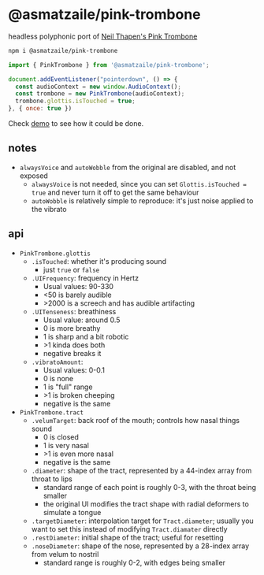 # @asmatzaile/pink-trombone

headless polyphonic port of [Neil Thapen's Pink Trombone](https://dood.al/pinktrombone/)

```sh
npm i @asmatzaile/pink-trombone
```

```js
import { PinkTrombone } from '@asmatzaile/pink-trombone';

document.addEventListener("pointerdown", () => {
  const audioContext = new window.AudioContext();
  const trombone = new PinkTrombone(audioContext);
  trombone.glottis.isTouched = true;
}, { once: true })
```

Check [demo](/demo/) to see how it could be done.

## notes

- `alwaysVoice` and `autoWobble` from the original are disabled, and not exposed
  - `alwaysVoice` is not needed, since you can set `Glottis.isTouched = true` and never turn it off to get the same behaviour
  - `autoWobble` is relatively simple to reproduce: it's just noise applied to the vibrato

## api
  - `PinkTrombone.glottis`
    - `.isTouched`: whether it's producing sound
      - just `true` or `false`
    - `.UIFrequency`: frequency in Hertz
      - Usual values: 90-330
      - <50 is barely audible
      - \>2000 is a screech and has audible artifacting
    - `.UITenseness`: breathiness
      - Usual value: around 0.5
      - 0 is more breathy
      - 1 is sharp and a bit robotic
      - \>1 kinda does both
      - negative breaks it
    - `.vibratoAmount`:
        - Usual values: 0-0.1
        - 0 is none
        - 1 is "full" range
        - \>1 is broken cheeping
        - negative is the same
  - `PinkTrombone.tract`
    - `.velumTarget`: back roof of the mouth; controls how nasal things sound
      - 0 is closed
      - 1 is very nasal
      - \>1 is even more nasal
      - negative is the same
    - `.diameter`: shape of the tract, represented by a 44-index array from throat to lips
      - standard range of each point is roughly 0-3, with the throat being smaller
      - the original UI modifies the tract shape with radial deformers to simulate a tongue
    - `.targetDiameter`: interpolation target for `Tract.diameter`; usually you want to set this instead of modifying `Tract.diamater` directly
    - `.restDiameter`: initial shape of the tract; useful for resetting
    - `.noseDiameter`: shape of the nose, represented by a 28-index array from velum to nostril
      - standard range is roughly 0-2, with edges being smaller
